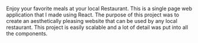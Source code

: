 Enjoy your favorite meals at your local Restaurant. This is a single page web application that I made using React. The purpose of this project was to create an aesthetically pleasing website that can be used by any local restaurant. This project is easily scalable and a lot of detail was put into all the components.

